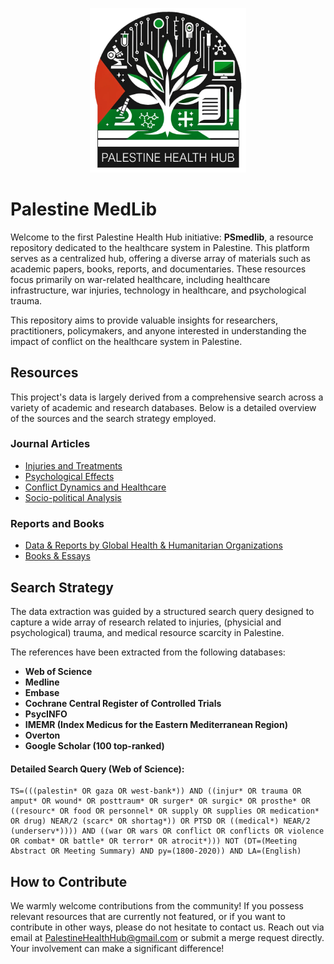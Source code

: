<p align="center">
  <img src="gfx/PHH_Logo_transp.png" alt="Palestine Health Hub logo" width="250">
</p>


# Palestine MedLib

Welcome to the first Palestine Health Hub initiative: **PSmedlib**, a resource repository dedicated to the healthcare system in Palestine. This platform serves as a centralized hub, offering a diverse array of materials such as academic papers, books, reports, and documentaries. These resources focus primarily on war-related healthcare, including healthcare infrastructure, war injuries, technology in healthcare, and psychological trauma.

This repository aims to provide valuable insights for researchers, practitioners, policymakers, and anyone interested in understanding the impact of conflict on the healthcare system in Palestine.


## Resources
This project's data is largely derived from a comprehensive search across a variety of academic and research databases. Below is a detailed overview of the sources and the search strategy employed.

### Journal Articles
- [Injuries and Treatments](/resources/injuries_and_treatments.md)
- [Psychological Effects](/resources/psychological_effects.md)
- [Conflict Dynamics and Healthcare](/resources/conflict_dynamics.md)
- [Socio-political Analysis](/resources/socio-political_analysis.md)

### Reports and Books
- [Data & Reports by Global Health & Humanitarian Organizations](/resources/int_reports.md)
- [Books & Essays](/resources/books.md)


## Search Strategy
The data extraction was guided by a structured search query designed to capture a wide array of research related to injuries, (physicial and psychological) trauma, and medical resource scarcity in Palestine.

The references have been extracted from the following databases:
- **Web of Science**
- **Medline**
- **Embase**
- **Cochrane Central Register of Controlled Trials**
- **PsycINFO**
- **IMEMR (Index Medicus for the Eastern Mediterranean Region)**
- **Overton**
- **Google Scholar (100 top-ranked)**

#### Detailed Search Query (Web of Science):
```plaintext
TS=(((palestin* OR gaza OR west-bank*)) AND ((injur* OR trauma OR amput* OR wound* OR posttraum* OR surger* OR surgic* OR prosthe* OR ((resourc* OR food OR personnel* OR supply OR supplies OR medication* OR drug) NEAR/2 (scarc* OR shortag*)) OR PTSD OR ((medical*) NEAR/2 (underserv*)))) AND ((war OR wars OR conflict OR conflicts OR violence OR combat* OR battle* OR terror* OR atrocit*))) NOT (DT=(Meeting Abstract OR Meeting Summary) AND py=(1800-2020)) AND LA=(English)
```

## How to Contribute
We warmly welcome contributions from the community! If you possess relevant resources that are currently not featured, or if you want to contribute in other ways, please do not hesitate to contact us. Reach out via email at PalestineHealthHub@gmail.com or submit a merge request directly. Your involvement can make a significant difference!